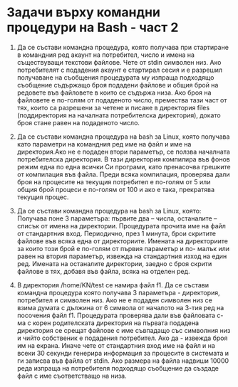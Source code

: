# Задачи върху командни процедури на Bash - част 2
1. Да се състави командна процедура, която получава при стартиране в командния ред акаунт на потребител, число и имена на съществуващи текстови файлове. Чете от stdin символен низ. Ако потребителят с подадения акаунт е стартирал сесия и е разрешил получаване на съобщения процедурата му изпраща подходящо съобщение съдържащо броя подадени файлове и общия брой на редовете във файловете в които се съдържа низа. Ако броя на файловете е по-голям от подаденото число, премества тази част от тях, които са разрешени за четене и писане в директория files (поддиректория на началната потребителска директория), докато броя стане равен на подаденото число. 

2. Да се състави командна процедура на bash за Linux, която получава като параметри на командния ред име на файл и име на директория.Ако не е подаден втори параметър, се ползва началната потребителска директория. В тази директория компилира във фонов режим една по една всички Си програми, като пренасочва грешките от компилация във файла. Преди всяка компилация, проверява дали броя на процесите на текущия потребител е по-голям от 5 или общия брой процеси е по-голям от 100 и ако е така, прекратява текущия процес.

3. Да се състави командна процедура на bash за Linux, която:
Получава поне 3 параметъра: първите два – числа, останалите – списък от имена на
директории.
Процедурата прочита име на файл от стандартния вход.
Периодично, през 1 минута, брои скритите файлове във всяка една от директориите.
Имената на директориите за които този брой е по-голям от първия параметър и по-
малък или равен на втория параметър, извежда на стандартния изход на един ред.
Имената на останалите директории, заедно с броя скрити файлове в тях, добавя във
файла, всяка на отделен ред.

4. В директория /home/KN/test се намира файл f1. Да се състави командна процедура която получава 3 параметъра - директория, потребител и символен низ. Ако не е подаден символен низ се взима думата с дължина от 6 символа от началото на 3-тия ред на посочения файл f1. Процедурата проверява дали във файловата с-ма с корен родителската директория на първата подадена директория се срещат файлове с име съвпадащо със символния низ и чийто собственик е подадения потребител. Ако да - извежда броя им на екрана. Иначе чете от стандартния вход име на файл и на всеки 30 секунди генерира информация за процесите в системата и ги записва във файла от stdin. Ако размера на файла надвиши 10000 реда изпраща на потребителя подходящо съобщение да създаде файл с име съответстващо на низа. 

